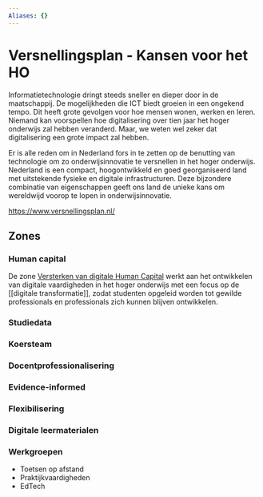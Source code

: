 ```yaml
---
Aliases: {}
---
```


# Versnellingsplan - Kansen voor het HO

Informatietechnologie dringt steeds sneller en dieper door in de maatschappij. De mogelijkheden die ICT biedt groeien in een ongekend tempo. Dit heeft grote gevolgen voor hoe mensen wonen, werken en leren. Niemand kan voorspellen hoe digitalisering over tien jaar het hoger onderwijs zal hebben veranderd. Maar, we weten wel zeker dat digitalisering een grote impact zal hebben.

Er is alle reden om in Nederland fors in te zetten op de benutting van technologie om zo onderwijsinnovatie te versnellen in het hoger onderwijs. Nederland is een compact, hoogontwikkeld en goed georganiseerd land met uitstekende fysieke en digitale infrastructuren. Deze bijzondere combinatie van eigenschappen geeft ons land de unieke kans om wereldwijd voorop te lopen in onderwijsinnovatie.

https://www.versnellingsplan.nl/

## Zones

### Human capital
De zone [Versterken van digitale Human Capital](https://www.versnellingsplan.nl/human-capital/) werkt aan het ontwikkelen van digitale vaardigheden in het hoger onderwijs met een focus op de [[digitale transformatie]], zodat studenten opgeleid worden tot gewilde professionals en professionals zich kunnen blijven ontwikkelen.

### Studiedata

### Koersteam

### Docentprofessionalisering

### Evidence-informed

### Flexibilisering

### Digitale leermaterialen

### Werkgroepen

- Toetsen op afstand
- Praktijkvaardigheden
- EdTech